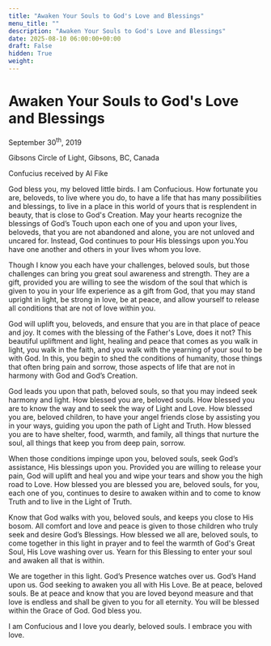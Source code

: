 ```yaml
---
title: "Awaken Your Souls to God's Love and Blessings"
menu_title: ""
description: "Awaken Your Souls to God's Love and Blessings"
date: 2025-08-10 06:00:00+00:00
draft: False
hidden: True
weight:
---
```

# Awaken Your Souls to God's Love and Blessings

September 30<sup>th</sup>, 2019

Gibsons Circle of Light, Gibsons, BC, Canada

Confucius received by Al Fike

God bless you, my beloved little birds. I am Confucious. How fortunate you are, beloveds, to live where you do, to have a life that has many possibilities and blessings, to live in a place in this world of yours that is resplendent in beauty, that is close to God's Creation. May your hearts recognize the blessings of God’s Touch upon each one of you and upon your lives, beloveds, that you are not abandoned and alone, you are not unloved and uncared for. Instead, God continues to pour His blessings upon you.You have one another and others in your lives whom you love.

Though I know you each have your challenges, beloved souls, but those challenges can bring you great soul awareness and strength. They are a gift, provided you are willing to see the wisdom of the soul that which is given to you in your life experience as a gift from God, that you may stand upright in light, be strong in love, be at peace, and allow yourself to release all conditions that are not of love within you.

God will uplift you, beloveds, and ensure that you are in that place of peace and joy. It comes with the blessing of the Father's Love, does it not? This beautiful upliftment and light, healing and peace that comes as you walk in light, you walk in the faith, and you walk with the yearning of your soul to be with God. In this, you begin to shed the conditions of humanity, those things that often bring pain and sorrow, those aspects of life that are not in harmony with God and God’s Creation.

God leads you upon that path, beloved souls, so that you may indeed seek harmony and light. How blessed you are, beloved souls. How blessed you are to know the way and to seek the way of Light and Love. How blessed you are, beloved children, to have your angel friends close by assisting you in your ways, guiding you upon the path of Light and Truth. How blessed you are to have shelter, food, warmth, and family, all things that nurture the soul, all things that keep you from deep pain, sorrow.

When those conditions impinge upon you, beloved souls, seek God’s assistance, His blessings upon you. Provided you are willing to release your pain, God will uplift and heal you and wipe your tears and show you the high road to Love. How blessed you are blessed you are, beloved souls, for you, each one of you, continues to desire to awaken within and to come to know Truth and to live in the Light of Truth.

Know that God walks with you, beloved souls, and keeps you close to His bosom. All comfort and love and peace is given to those children who truly seek and desire God’s Blessings. How blessed we all are, beloved souls, to come together in this light in prayer and to feel the warmth of God's Great Soul, His Love washing over us. Yearn for this Blessing to enter your soul and awaken all that is within.

We are together in this light. God’s Presence watches over us. God’s Hand upon us. God seeking to awaken you all with His Love. Be at peace, beloved souls. Be at peace and know that you are loved beyond measure and that love is endless and shall be given to you for all eternity. You will be blessed within the Grace of God. God bless you.

I am Confucious and I love you dearly, beloved souls. I embrace you with love.
